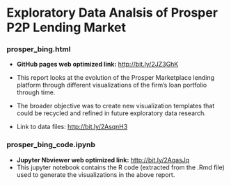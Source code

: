 # Exploratory Data Analsis of Prosper P2P Lending Market

### prosper_bing.html
* **GitHub pages web optimized link:** http://bit.ly/2JZ3GhK

* This report looks at the evolution of the Prosper Marketplace lending platform through different visualizations of the firm’s loan portfolio through time.  

* The broader objective was to create new visualization templates that could be recycled and refined in future exploratory data research. 

* Link to data files: http://bit.ly/2AsqnH3

### prosper_bing_code.ipynb 
* **Jupyter Nbviewer web optimized link:** http://bit.ly/2AqasJq
* This jupyter notebook contains the R code (extracted from the .Rmd file) used to generate the visualizations in the above report.



